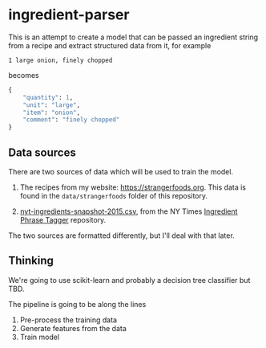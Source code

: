 # ingredient-parser

This is an attempt to create a model that can be passed an ingredient string from a recipe and extract structured data from it, for example

```
1 large onion, finely chopped
```

becomes

```python
{
    "quantity": 1,
    "unit": "large",
    "item": "onion",
    "comment": "finely chopped"
}
```
## Data sources

There are two sources of data which will be used to train the model.

1. The recipes from my website: https://strangerfoods.org. This data is found in the ```data/strangerfoods``` folder of this repository.

2. [nyt-ingredients-snapshot-2015.csv](https://github.com/nytimes/ingredient-phrase-tagger/blob/master/nyt-ingredients-snapshot-2015.csv), from the NY Times [Ingredient Phrase Tagger](https://github.com/NYTimes/ingredient-phrase-tagger) repository.

The two sources are formatted differently, but I'll deal with that later.

## Thinking

We're going to use scikit-learn and probably a decision tree classifier but TBD.

The pipeline is going to be along the lines

1. Pre-process the training data
2. Generate features from the data
3. Train model

To pre-process the training data, we're going to want to:

* Replace all fractions (including unicode) with decimals
* Attempt to singularise all units (although since we want to the classifier to identify the units this is a bit of a chicken-egg problem)

Suggested features to for each word in the sentence are:

* The word
* The preceding word(s) (if not first)
* The following word(s) (if not last)
* Whether the word is inside parentheses
* Whether the word follows a comma
* If the word is first
* If the word is capitalised
* It the word is numeric
* The Part Of Speech tag for the word

The suggestion of a decision tree classifier is based of [this](https://nlpforhackers.io/training-pos-tagger/) tutorial for Part Of Speech tagging, but it doesn't look like a unreasonable starting place.

### Other things I might do

The training data from NYTimes isn't very tidy and it's a bit difficult to match the label to the token in the sentence, so there might be a way to reformat the data to make that better.



